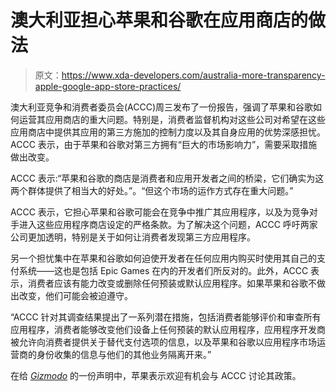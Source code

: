 # 澳大利亚担心苹果和谷歌在应用商店的做法

> 原文：<https://www.xda-developers.com/australia-more-transparency-apple-google-app-store-practices/>

澳大利亚竞争和消费者委员会(ACCC)周三发布了一份报告，强调了苹果和谷歌如何运营其应用商店的重大问题。特别是，消费者监督机构对这些公司对希望在这些应用商店中提供其应用的第三方施加的控制力度以及其自身应用的优势深感担忧。ACCC 表示，由于苹果和谷歌对第三方拥有“巨大的市场影响力”，需要采取措施做出改变。

ACCC 表示:“苹果和谷歌的商店是消费者和应用开发者之间的桥梁，它们确实为这两个群体提供了相当大的好处。”。“但这个市场的运作方式存在重大问题。”

ACCC 表示，它担心苹果和谷歌可能会在竞争中推广其应用程序，以及为竞争对手进入这些应用程序商店设定的严格条款。为了解决这个问题，ACCC 呼吁两家公司更加透明，特别是关于如何让消费者发现第三方应用程序。

另一个担忧集中在苹果和谷歌如何迫使开发者在任何应用内购买时使用其自己的支付系统——这也是包括 Epic Games 在内的开发者们所反对的。此外，ACCC 表示，消费者应该有能力改变或删除任何预装或默认应用程序。如果苹果和谷歌不做出改变，他们可能会被迫遵守。

“ACCC 针对其调查结果提出了一系列潜在措施，包括消费者能够评价和审查所有应用程序，消费者能够改变他们设备上任何预装的默认应用程序，应用程序开发商被允许向消费者提供关于替代支付选项的信息，以及苹果和谷歌以应用程序市场运营商的身份收集的信息与他们的其他业务隔离开来。”

在给 [*Gizmodo*](https://gizmodo.com/australia-says-apple-and-googles-default-phone-apps-sti-1846778636) 的一份声明中，苹果表示欢迎有机会与 ACCC 讨论其政策。